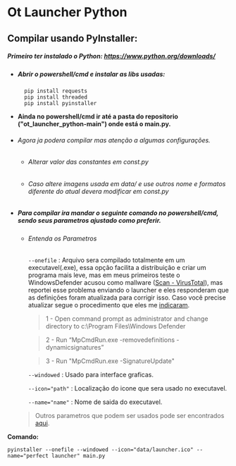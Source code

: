 # Ot Launcher Python

## Compilar usando PyInstaller:
##### Primeiro ter instalado o Python: https://www.python.org/downloads/
- ##### Abrir o powershell/cmd e instalar as libs usadas:
		pip install requests
		pip install threaded
		pip install pyinstaller
- **Ainda no powershell/cmd ir até a pasta do repositorio ("ot_launcher_python-main") onde está o main.py.**

- ###### Agora ja podera compilar mas atenção a algumas configurações.
    - ###### Alterar valor das constantes em const.py
    - ###### Caso altere imagens usada em data/ e use outros nome e formatos diferente do atual devera modificar em const.py

- ##### Para compilar ira mandar o seguinte comando no powershell/cmd, sendo seus parametros ajustado como preferir.
  -  ###### Entenda os Parametros
     `--onefile` : Arquivo sera compilado totalmente em um executavel(.exe), essa opção facilita a distribuição e criar um programa mais leve, mas em meus primeiros teste o WindowsDefender acusou como mallware ([Scan - VirusTotal](https://www.virustotal.com/gui/file/39b79df18560703ceffad558cc36a6b9b3249761100c2e2a365b9df630d502ec/detection)), mas reportei esse problema enviando o launcher e eles responderam que as definições foram atualizada para corrigir isso. Caso você precise atualizar segue o procedimento que eles me [indicaram](https://www.microsoft.com/en-us/wdsi/submission/31167ef7-4e7c-49e3-bba0-8aa5a7c75111).
	 > 1 - Open command prompt as administrator and change directory to c:\Program Files\Windows Defender
	 
	 > 2 - Run “MpCmdRun.exe -removedefinitions -dynamicsignatures”
	 
	 > 3 -  Run "MpCmdRun.exe -SignatureUpdate"

     `--windowed` : Usado para interface graficas.
	 
	 `--icon="path"` : Localização do icone que sera usado no executavel.
	
	 `--name="name"` : Nome de saida do executavel.
	
	> Outros parametros que podem ser usados pode ser encontrados [aqui](https://pyinstaller.readthedocs.io/en/stable/usage.html).
	
**Comando:**

	pyinstaller --onefile --windowed --icon="data/launcher.ico" --name="perfect launcher" main.py
